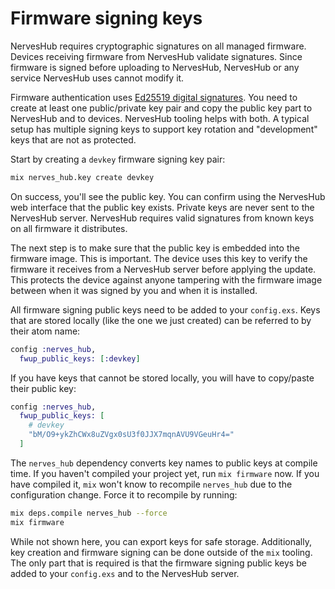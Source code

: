 # Firmware signing keys

NervesHub requires cryptographic signatures on all managed firmware. Devices receiving firmware from NervesHub validate signatures. Since firmware is signed before uploading to NervesHub, NervesHub or any service NervesHub uses cannot modify it.

Firmware authentication uses [Ed25519 digital signatures](https://en.wikipedia.org/wiki/EdDSA#Ed25519). You need to create at least one public/private key pair and copy the public key part to NervesHub and to devices. NervesHub tooling helps with both. A typical setup has multiple signing keys to support key rotation and "development" keys that are not as protected.

Start by creating a `devkey` firmware signing key pair:

```bash
mix nerves_hub.key create devkey
```

On success, you'll see the public key. You can confirm using the NervesHub web interface that the public key exists. Private keys are never sent to the NervesHub server. NervesHub requires valid signatures from known keys on all firmware it distributes.

The next step is to make sure that the public key is embedded into the firmware image. This is important. The device uses this key to verify the firmware it receives from a NervesHub server before applying the update. This protects the device against anyone tampering with the firmware image between when it was signed by you and when it is installed.

All firmware signing public keys need to be added to your `config.exs`. Keys that are stored locally \(like the one we just created\) can be referred to by their atom name:

```elixir
config :nerves_hub,
  fwup_public_keys: [:devkey]
```

If you have keys that cannot be stored locally, you will have to copy/paste their public key:

```elixir
config :nerves_hub,
  fwup_public_keys: [
    # devkey
    "bM/O9+ykZhCWx8uZVgx0sU3f0JJX7mqnAVU9VGeuHr4="
  ]
```

The `nerves_hub` dependency converts key names to public keys at compile time. If you haven't compiled your project yet, run `mix firmware` now. If you have compiled it, `mix` won't know to recompile `nerves_hub` due to the configuration change. Force it to recompile by running:

```bash
mix deps.compile nerves_hub --force
mix firmware
```

While not shown here, you can export keys for safe storage. Additionally, key creation and firmware signing can be done outside of the `mix` tooling. The only part that is required is that the firmware signing public keys be added to your `config.exs` and to the NervesHub server.

